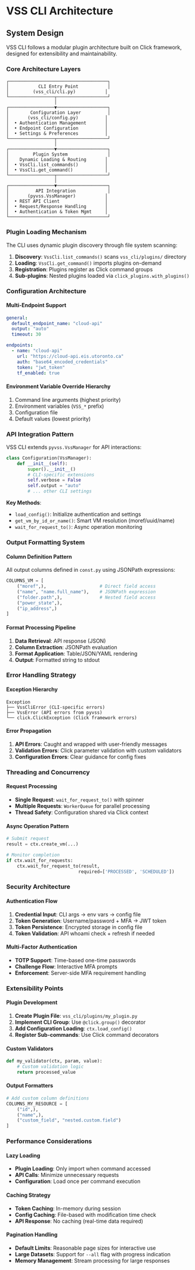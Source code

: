 # VSS CLI Architecture

## System Design

VSS CLI follows a modular plugin architecture built on Click framework, designed for extensibility and maintainability.

### Core Architecture Layers

```
┌─────────────────────────────────────┐
│           CLI Entry Point           │
│         (vss_cli/cli.py)           │
└─────────────────┬───────────────────┘
                  │
┌─────────────────▼───────────────────┐
│        Configuration Layer          │
│       (vss_cli/config.py)          │
│  • Authentication Management       │
│  • Endpoint Configuration          │
│  • Settings & Preferences          │
└─────────────────┬───────────────────┘
                  │
┌─────────────────▼───────────────────┐
│         Plugin System               │
│    Dynamic Loading & Routing       │
│  • VssCli.list_commands()          │
│  • VssCli.get_command()            │
└─────────────────┬───────────────────┘
                  │
┌─────────────────▼───────────────────┐
│          API Integration            │
│       (pyvss.VssManager)           │
│  • REST API Client                 │
│  • Request/Response Handling       │
│  • Authentication & Token Mgmt     │
└─────────────────────────────────────┘
```

### Plugin Loading Mechanism

The CLI uses dynamic plugin discovery through file system scanning:

1. **Discovery**: `VssCli.list_commands()` scans `vss_cli/plugins/` directory
2. **Loading**: `VssCli.get_command()` imports plugins on-demand
3. **Registration**: Plugins register as Click command groups
4. **Sub-plugins**: Nested plugins loaded via `click_plugins.with_plugins()`

### Configuration Architecture

#### Multi-Endpoint Support
```yaml
general:
  default_endpoint_name: "cloud-api"
  output: "auto"
  timeout: 30

endpoints:
  - name: "cloud-api"
    url: "https://cloud-api.eis.utoronto.ca"
    auth: "base64_encoded_credentials"
    token: "jwt_token"
    tf_enabled: true
```

#### Environment Variable Override Hierarchy
1. Command line arguments (highest priority)
2. Environment variables (`VSS_*` prefix)
3. Configuration file
4. Default values (lowest priority)

### API Integration Pattern

VSS CLI extends `pyvss.VssManager` for API interactions:

```python
class Configuration(VssManager):
    def __init__(self):
        super().__init__()
        # CLI-specific extensions
        self.verbose = False
        self.output = "auto"
        # ... other CLI settings
```

**Key Methods**:
- `load_config()`: Initialize authentication and settings
- `get_vm_by_id_or_name()`: Smart VM resolution (moref/uuid/name)
- `wait_for_request_to()`: Async operation monitoring

### Output Formatting System

#### Column Definition Pattern
All output columns defined in `const.py` using JSONPath expressions:

```python
COLUMNS_VM = [
    ("moref",),                    # Direct field access
    ("name", "name.full_name"),    # JSONPath expression
    ("folder.path",),              # Nested field access
    ("power_state",),
    ("ip_address",)
]
```

#### Format Processing Pipeline
1. **Data Retrieval**: API response (JSON)
2. **Column Extraction**: JSONPath evaluation
3. **Format Application**: Table/JSON/YAML rendering
4. **Output**: Formatted string to stdout

### Error Handling Strategy

#### Exception Hierarchy
```
Exception
├── VssCliError (CLI-specific errors)
├── VssError (API errors from pyvss)
└── click.ClickException (Click framework errors)
```

#### Error Propagation
1. **API Errors**: Caught and wrapped with user-friendly messages
2. **Validation Errors**: Click parameter validation with custom validators
3. **Configuration Errors**: Clear guidance for config fixes

### Threading and Concurrency

#### Request Processing
- **Single Request**: `wait_for_request_to()` with spinner
- **Multiple Requests**: `WorkerQueue` for parallel processing
- **Thread Safety**: Configuration shared via Click context

#### Async Operation Pattern
```python
# Submit request
result = ctx.create_vm(...)

# Monitor completion
if ctx.wait_for_requests:
    ctx.wait_for_request_to(result,
                           required=['PROCESSED', 'SCHEDULED'])
```

### Security Architecture

#### Authentication Flow
1. **Credential Input**: CLI args → env vars → config file
2. **Token Generation**: Username/password + MFA → JWT token
3. **Token Persistence**: Encrypted storage in config file
4. **Token Validation**: API whoami check + refresh if needed

#### Multi-Factor Authentication
- **TOTP Support**: Time-based one-time passwords
- **Challenge Flow**: Interactive MFA prompts
- **Enforcement**: Server-side MFA requirement handling

### Extensibility Points

#### Plugin Development
1. **Create Plugin File**: `vss_cli/plugins/my_plugin.py`
2. **Implement CLI Group**: Use `@click.group()` decorator
3. **Add Configuration Loading**: `ctx.load_config()`
4. **Register Sub-commands**: Use Click command decorators

#### Custom Validators
```python
def my_validator(ctx, param, value):
    # Custom validation logic
    return processed_value
```

#### Output Formatters
```python
# Add custom column definitions
COLUMNS_MY_RESOURCE = [
    ("id",),
    ("name",),
    ("custom_field", "nested.custom.field")
]
```

### Performance Considerations

#### Lazy Loading
- **Plugin Loading**: Only import when command accessed
- **API Calls**: Minimize unnecessary requests
- **Configuration**: Load once per command execution

#### Caching Strategy
- **Token Caching**: In-memory during session
- **Config Caching**: File-based with modification time check
- **API Response**: No caching (real-time data required)

#### Pagination Handling
- **Default Limits**: Reasonable page sizes for interactive use
- **Large Datasets**: Support for `--all` flag with progress indication
- **Memory Management**: Stream processing for large responses